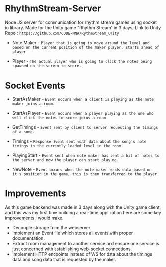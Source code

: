 # RhythmStream-Server
Node JS server for communication for rhythm stream games using socket io library. Made for the Unity game "Rhythm Stream" in 3 days,
Link to Unity Repo : ``` https://github.com/CODE-MNA/RythmStream_Unity ```

- Note Maker - ```Player that is going to move around the level and based on the current position of the maker player, starts ahead of player```

- Player -  ```The actual player who is going to click the notes being spawned on the screen to score.```

# Socket Events

- StartAsMaker - ```Event occurs when a client is playing as the note maker joins a room.```
- StartAsPlayer - ```Event occurs when a player playing as the one who will click the notes to score joins a room.```

- GetTimings - ```Event sent by client to server requesting the timings of a song.```
- Timings - ```Response Event sent with data about the song's note timings in the currently loaded level in the room.```

- PlayingStart - ```Event sent when note maker has sent a bit of notes to the server and now the player can start playing.```
- NewNote - ```Event occurs when the note maker sends data based on it's position in the game, this is then transferred to the player.```

# Improvements

As this game backend was made in 3 days along with the Unity game client, and this was my first time building a real-time application
here are some key improvements I would make.

- Decouple storage from the webserver
- Implement an Event file which stores all events with proper documentation.
- Extract room management to another service and ensure one service is just concerned with establishing web-socket connections.
- Implement HTTP endpoints instead of WS for data about the timings data and song data that is requested by the maker.
